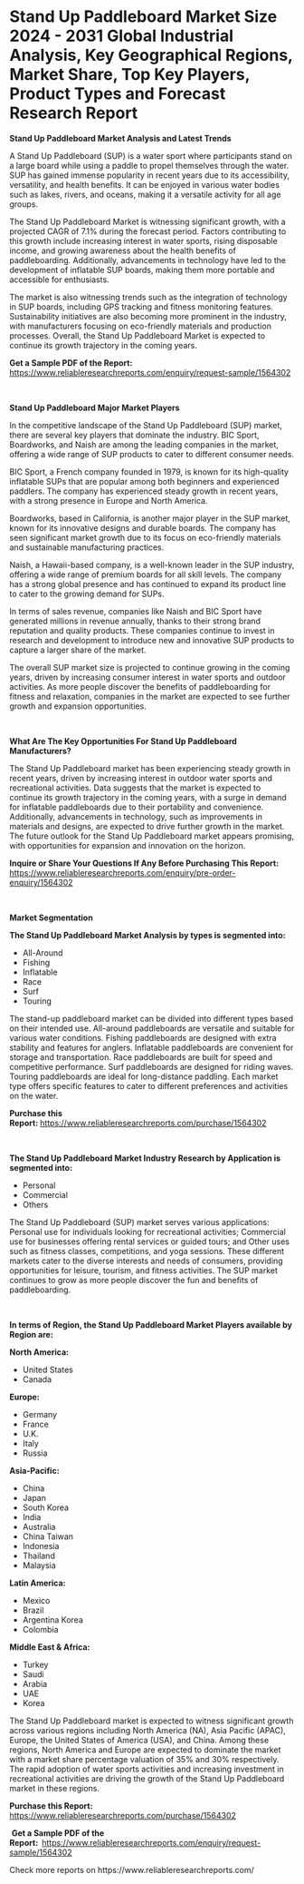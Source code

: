 <p><h1>Stand Up Paddleboard Market Size 2024 - 2031 Global Industrial Analysis, Key Geographical Regions, Market Share, Top Key Players, Product Types and Forecast Research Report</h1></p><p><strong>Stand Up Paddleboard Market Analysis and Latest Trends</strong></p>
<p><p>A Stand Up Paddleboard (SUP) is a water sport where participants stand on a large board while using a paddle to propel themselves through the water. SUP has gained immense popularity in recent years due to its accessibility, versatility, and health benefits. It can be enjoyed in various water bodies such as lakes, rivers, and oceans, making it a versatile activity for all age groups.</p><p>The Stand Up Paddleboard Market is witnessing significant growth, with a projected CAGR of 7.1% during the forecast period. Factors contributing to this growth include increasing interest in water sports, rising disposable income, and growing awareness about the health benefits of paddleboarding. Additionally, advancements in technology have led to the development of inflatable SUP boards, making them more portable and accessible for enthusiasts.</p><p>The market is also witnessing trends such as the integration of technology in SUP boards, including GPS tracking and fitness monitoring features. Sustainability initiatives are also becoming more prominent in the industry, with manufacturers focusing on eco-friendly materials and production processes. Overall, the Stand Up Paddleboard Market is expected to continue its growth trajectory in the coming years.</p></p>
<p><strong>Get a Sample PDF of the Report:&nbsp;</strong> <a href="https://www.reliableresearchreports.com/enquiry/request-sample/1564302">https://www.reliableresearchreports.com/enquiry/request-sample/1564302</a></p>
<p>&nbsp;</p>
<p><strong>Stand Up Paddleboard Major Market Players</strong></p>
<p><p>In the competitive landscape of the Stand Up Paddleboard (SUP) market, there are several key players that dominate the industry. BIC Sport, Boardworks, and Naish are among the leading companies in the market, offering a wide range of SUP products to cater to different consumer needs.</p><p>BIC Sport, a French company founded in 1979, is known for its high-quality inflatable SUPs that are popular among both beginners and experienced paddlers. The company has experienced steady growth in recent years, with a strong presence in Europe and North America.</p><p>Boardworks, based in California, is another major player in the SUP market, known for its innovative designs and durable boards. The company has seen significant market growth due to its focus on eco-friendly materials and sustainable manufacturing practices.</p><p>Naish, a Hawaii-based company, is a well-known leader in the SUP industry, offering a wide range of premium boards for all skill levels. The company has a strong global presence and has continued to expand its product line to cater to the growing demand for SUPs.</p><p>In terms of sales revenue, companies like Naish and BIC Sport have generated millions in revenue annually, thanks to their strong brand reputation and quality products. These companies continue to invest in research and development to introduce new and innovative SUP products to capture a larger share of the market.</p><p>The overall SUP market size is projected to continue growing in the coming years, driven by increasing consumer interest in water sports and outdoor activities. As more people discover the benefits of paddleboarding for fitness and relaxation, companies in the market are expected to see further growth and expansion opportunities.</p></p>
<p>&nbsp;</p>
<p><strong>What Are The Key Opportunities For Stand Up Paddleboard Manufacturers?</strong></p>
<p><p>The Stand Up Paddleboard market has been experiencing steady growth in recent years, driven by increasing interest in outdoor water sports and recreational activities. Data suggests that the market is expected to continue its growth trajectory in the coming years, with a surge in demand for inflatable paddleboards due to their portability and convenience. Additionally, advancements in technology, such as improvements in materials and designs, are expected to drive further growth in the market. The future outlook for the Stand Up Paddleboard market appears promising, with opportunities for expansion and innovation on the horizon.</p></p>
<p><strong>Inquire or Share Your Questions If Any Before Purchasing This Report:</strong> <a href="https://www.reliableresearchreports.com/enquiry/pre-order-enquiry/1564302">https://www.reliableresearchreports.com/enquiry/pre-order-enquiry/1564302</a></p>
<p>&nbsp;</p>
<p><strong>Market Segmentation</strong></p>
<p><strong>The Stand Up Paddleboard Market Analysis by types is segmented into:</strong></p>
<p><ul><li>All-Around</li><li>Fishing</li><li>Inflatable</li><li>Race</li><li>Surf</li><li>Touring</li></ul></p>
<p><p>The stand-up paddleboard market can be divided into different types based on their intended use. All-around paddleboards are versatile and suitable for various water conditions. Fishing paddleboards are designed with extra stability and features for anglers. Inflatable paddleboards are convenient for storage and transportation. Race paddleboards are built for speed and competitive performance. Surf paddleboards are designed for riding waves. Touring paddleboards are ideal for long-distance paddling. Each market type offers specific features to cater to different preferences and activities on the water.</p></p>
<p><strong>Purchase this Report:&nbsp;</strong><a href="https://www.reliableresearchreports.com/purchase/1564302">https://www.reliableresearchreports.com/purchase/1564302</a></p>
<p>&nbsp;</p>
<p><strong>The Stand Up Paddleboard Market Industry Research by Application is segmented into:</strong></p>
<p><ul><li>Personal</li><li>Commercial</li><li>Others</li></ul></p>
<p><p>The Stand Up Paddleboard (SUP) market serves various applications: Personal use for individuals looking for recreational activities; Commercial use for businesses offering rental services or guided tours; and Other uses such as fitness classes, competitions, and yoga sessions. These different markets cater to the diverse interests and needs of consumers, providing opportunities for leisure, tourism, and fitness activities. The SUP market continues to grow as more people discover the fun and benefits of paddleboarding.</p></p>
<p>&nbsp;</p>
<p><strong>In terms of Region, the Stand Up Paddleboard Market Players available by Region are:</strong></p>
<p>
    <p> <strong> North America: </strong>
        <ul>
            <li>United States</li>
            <li>Canada</li>
        </ul>
        </p> 
    <p> <strong> Europe: </strong>
        <ul>
            <li>Germany</li>
            <li>France</li>
            <li>U.K.</li>
            <li>Italy</li>
            <li>Russia</li>
        </ul>
        </p> 
    <p> <strong> Asia-Pacific: </strong>
        <ul>
            <li>China</li>
            <li>Japan</li>
            <li>South Korea</li>
            <li>India</li>
            <li>Australia</li>
            <li>China Taiwan</li>
            <li>Indonesia</li>
            <li>Thailand</li>
            <li>Malaysia</li>
        </ul>
        </p> 
    <p> <strong> Latin America: </strong>
        <ul>
            <li>Mexico</li>
            <li>Brazil</li>
            <li>Argentina Korea</li>
            <li>Colombia</li>
        </ul>
        </p> 
    <p> <strong> Middle East & Africa: </strong>
        <ul>
            <li>Turkey</li>
            <li>Saudi</li>
            <li>Arabia</li>
            <li>UAE</li>
            <li>Korea</li>
        </ul>
    </p>
    </p>
<p><p>The Stand Up Paddleboard market is expected to witness significant growth across various regions including North America (NA), Asia Pacific (APAC), Europe, the United States of America (USA), and China. Among these regions, North America and Europe are expected to dominate the market with a market share percentage valuation of 35% and 30% respectively. The rapid adoption of water sports activities and increasing investment in recreational activities are driving the growth of the Stand Up Paddleboard market in these regions.</p></p>
<p><strong>Purchase this Report: </strong><a href="https://www.reliableresearchreports.com/purchase/1564302">https://www.reliableresearchreports.com/purchase/1564302</a></p>
<p>&nbsp;<strong>Get a Sample PDF of the Report:&nbsp;&nbsp;</strong><a href="https://www.reliableresearchreports.com/enquiry/request-sample/1564302">https://www.reliableresearchreports.com/enquiry/request-sample/1564302</a></p>
<p><strong></strong></p>
<p>Check more reports on https://www.reliableresearchreports.com/</p>